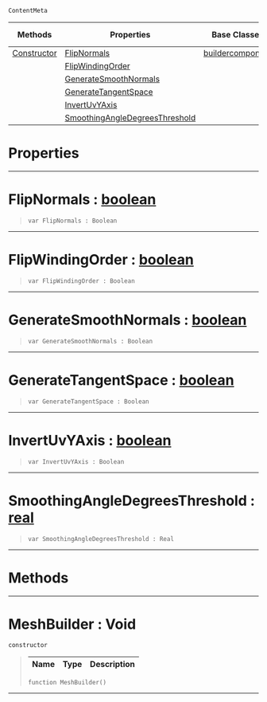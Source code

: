  `ContentMeta`

|Methods|Properties|Base Classes|Derived Classes|
|---|---|---|---|
|[ Constructor](https://github.com/PlasmaEngine/PlasmaDocs/tree/master/docs/C%2B%2B/code_reference/class_reference/meshbuilder.markdown#meshbuilder-void)|[ FlipNormals](https://github.com/PlasmaEngine/PlasmaDocs/tree/master/docs/C%2B%2B/code_reference/class_reference/meshbuilder.markdown#flipnormals-plasma-engine)|[buildercomponent](https://github.com/PlasmaEngine/PlasmaDocs/tree/master/docs/C%2B%2B/code_reference/class_reference/buildercomponent.markdown)| |
| |[ FlipWindingOrder](https://github.com/PlasmaEngine/PlasmaDocs/tree/master/docs/C%2B%2B/code_reference/class_reference/meshbuilder.markdown#flipwindingorder-plasma-en)| | |
| |[ GenerateSmoothNormals](https://github.com/PlasmaEngine/PlasmaDocs/tree/master/docs/C%2B%2B/code_reference/class_reference/meshbuilder.markdown#generatesmoothnormals-ze)| | |
| |[ GenerateTangentSpace](https://github.com/PlasmaEngine/PlasmaDocs/tree/master/docs/C%2B%2B/code_reference/class_reference/meshbuilder.markdown#generatetangentspace-zer)| | |
| |[ InvertUvYAxis](https://github.com/PlasmaEngine/PlasmaDocs/tree/master/docs/C%2B%2B/code_reference/class_reference/meshbuilder.markdown#invertuvyaxis-plasma-engin)| | |
| |[ SmoothingAngleDegreesThreshold](https://github.com/PlasmaEngine/PlasmaDocs/tree/master/docs/C%2B%2B/code_reference/class_reference/meshbuilder.markdown#smoothingangledegreesthr)| | |


 #  Properties


---  
 #  FlipNormals : [boolean](https://github.com/PlasmaEngine/PlasmaDocs/tree/master/docs/C%2B%2B/code_reference/lightning_base_types/boolean.markdown)

> 
> ``` lang=cpp, name=Lightning
> var FlipNormals : Boolean


---  
 #  FlipWindingOrder : [boolean](https://github.com/PlasmaEngine/PlasmaDocs/tree/master/docs/C%2B%2B/code_reference/lightning_base_types/boolean.markdown)

> 
> ``` lang=cpp, name=Lightning
> var FlipWindingOrder : Boolean


---  
 #  GenerateSmoothNormals : [boolean](https://github.com/PlasmaEngine/PlasmaDocs/tree/master/docs/C%2B%2B/code_reference/lightning_base_types/boolean.markdown)

> 
> ``` lang=cpp, name=Lightning
> var GenerateSmoothNormals : Boolean


---  
 #  GenerateTangentSpace : [boolean](https://github.com/PlasmaEngine/PlasmaDocs/tree/master/docs/C%2B%2B/code_reference/lightning_base_types/boolean.markdown)

> 
> ``` lang=cpp, name=Lightning
> var GenerateTangentSpace : Boolean


---  
 #  InvertUvYAxis : [boolean](https://github.com/PlasmaEngine/PlasmaDocs/tree/master/docs/C%2B%2B/code_reference/lightning_base_types/boolean.markdown)

> 
> ``` lang=cpp, name=Lightning
> var InvertUvYAxis : Boolean


---  
 #  SmoothingAngleDegreesThreshold : [real](https://github.com/PlasmaEngine/PlasmaDocs/tree/master/docs/C%2B%2B/code_reference/lightning_base_types/real.markdown)

> 
> ``` lang=cpp, name=Lightning
> var SmoothingAngleDegreesThreshold : Real


---  
 #  Methods


---  
 #  MeshBuilder : Void

 `constructor`

> 
> |Name|Type|Description|
> |---|---|---|
> ``` lang=cpp, name=Lightning
> function MeshBuilder()
> ``` 


---  
 

 